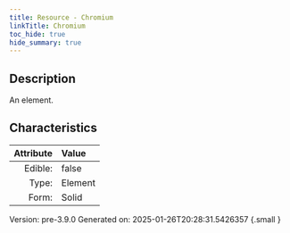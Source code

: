 ```yaml
---
title: Resource - Chromium
linkTitle: Chromium
toc_hide: true
hide_summary: true
---
```


## Description
An element.

## Characteristics

| Attribute      | Value |
|--------:|:------|
|Edible:|false|
|Type:|Element|
|Form:|Solid|
 



    

Version: pre-3.9.0 Generated on: 2025-01-26T20:28:31.5426357
{.small }
